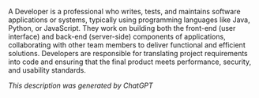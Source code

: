 A Developer is a professional who writes, tests, and maintains software applications or systems, typically using programming languages like Java, Python, or JavaScript. They work on building both the front-end (user interface) and back-end (server-side) components of applications, collaborating with other team members to deliver functional and efficient solutions. Developers are responsible for translating project requirements into code and ensuring that the final product meets performance, security, and usability standards.

*This description was generated by ChatGPT*